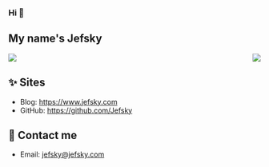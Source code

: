 ### Hi  👋
## My name's Jefsky
<!--
**Jefsky/jefsky** is a ✨ _special_ ✨ repository because its `README.md` (this file) appears on your GitHub profile.

Here are some ideas to get you started:

- 🔭 I’m currently working on ...
- 🌱 I’m currently learning ...
- 👯 I’m looking to collaborate on ...
- 🤔 I’m looking for help with ...
- 💬 Ask me about ...
- 📫 How to reach me: ...
- 😄 Pronouns: ...
- ⚡ Fun fact: ...
-->
<img align="right" src="https://github-readme-stats.vercel.app/api?username=jefsky&show_icons=true&theme=dracula">
<img src="https://github-readme-stats.vercel.app/api/top-langs/?username=jefsky">

## ✨ Sites

- Blog: <https://www.jefsky.com>
- GitHub: <https://github.com/Jefsky>

## 💬 Contact me

- Email: <jefsky@jefsky.com>




